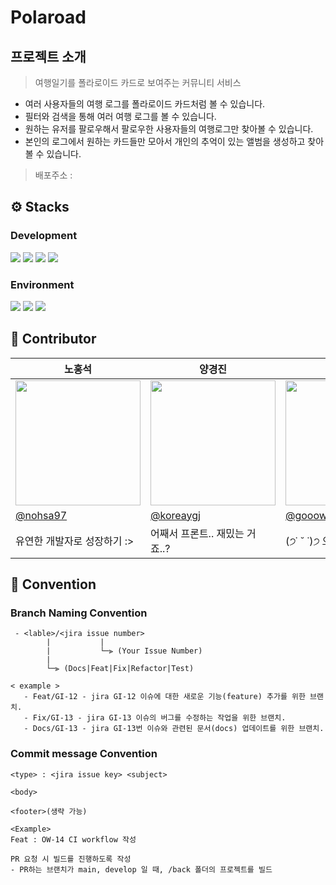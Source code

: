 # Polaroad

## 프로젝트 소개

> 여행일기를 폴라로이드 카드로 보여주는 커뮤니티 서비스

- 여러 사용자들의 여행 로그를 폴라로이드 카드처럼 볼 수 있습니다.
- 필터와 검색을 통해 여러 여행 로그를 볼 수 있습니다.
- 원하는 유저를 팔로우해서 팔로우한 사용자들의 여행로그만 찾아볼 수 있습니다.
- 본인의 로그에서 원하는 카드들만 모아서 개인의 추억이 있는 앨범을 생성하고 찾아볼 수 있습니다.

> 배포주소 :

## ⚙ Stacks

### Development

<img src="https://img.shields.io/badge/React-61DAFB?style=for-the-badge&logo=React&logoColor=white"> <img src="https://img.shields.io/badge/TypeScript-3178C6?style=for-the-badge&logo=TypeScript&logoColor=white"> <img src="https://img.shields.io/badge/React Router-CA4245?style=for-the-badge&logo=React Router&logoColor=white"> <img src="https://img.shields.io/badge/Redux-764ABC?style=for-the-badge&logo=Redux&logoColor=white">

### Environment

<img src="https://img.shields.io/badge/github-181717?style=for-the-badge&logo=github&logoColor=white"> <img src="https://img.shields.io/badge/git-F05032?style=for-the-badge&logo=git&logoColor=white"> <img src="https://img.shields.io/badge/visual%20studio%20code-007ACC?style=for-the-badge&logo=visualstudiocode&logoColor=white">

## 👤 Contributor

<table align=center>
    <thead>
        <tr >
            <th style="text-align:center;" >노홍석</th>
            <th style="text-align:center;" >양경진</th>
            <th style="text-align:center;" >정고운</th>
        </tr>
    </thead>
    <tbody>
        <tr>
            <td><img src="https://contrib.rocks/image?repo=nohsa97/nohsa97" width="200px" /> </td>
            <td><img src="https://contrib.rocks/image?repo=koreaygj/koreaygj" width="200px" /> </td>
            <td><img src="https://contrib.rocks/image?repo=gooowoon/goowoon" width="200px" /> </td>
        </tr>
        <tr>
            <td><a href="https://github.com/nohsa97">@nohsa97</a></td>
            <td><a href="https://github.com/koreaygj">@koreaygj</a></td>
            <td><a href="https://github.com/gooowoon">@gooowoon</a></td>
        </tr>
        <tr>
            <td>유연한 개발자로 성장하기 :></td>
            <td>어째서 프론트.. 재밌는 거죠..?</td>
            <td>(੭˙ ˘ ˙)੭ 으쌰으쌰!</td>
        </tr>
    </tbody>
</table>

## 🤝 Convention

### Branch Naming Convention

```
 - <lable>/<jira issue number>
        |           |
        |           └─⫸ (Your Issue Number)
        |
        └─⫸ (Docs|Feat|Fix|Refactor|Test)
```

```
< example >
   - Feat/GI-12 - jira GI-12 이슈에 대한 새로운 기능(feature) 추가를 위한 브랜치.
   - Fix/GI-13 - jira GI-13 이슈의 버그를 수정하는 작업을 위한 브랜치.
   - Docs/GI-13 - jira GI-13번 이슈와 관련된 문서(docs) 업데이트를 위한 브랜치.
```

### Commit message Convention

```
<type> : <jira issue key> <subject>

<body>

<footer>(생략 가능)
```

```
<Example>
Feat : OW-14 CI workflow 작성

PR 요청 시 빌드를 진행하도록 작성
- PR하는 브랜치가 main, develop 일 때, /back 폴더의 프로젝트를 빌드
```
